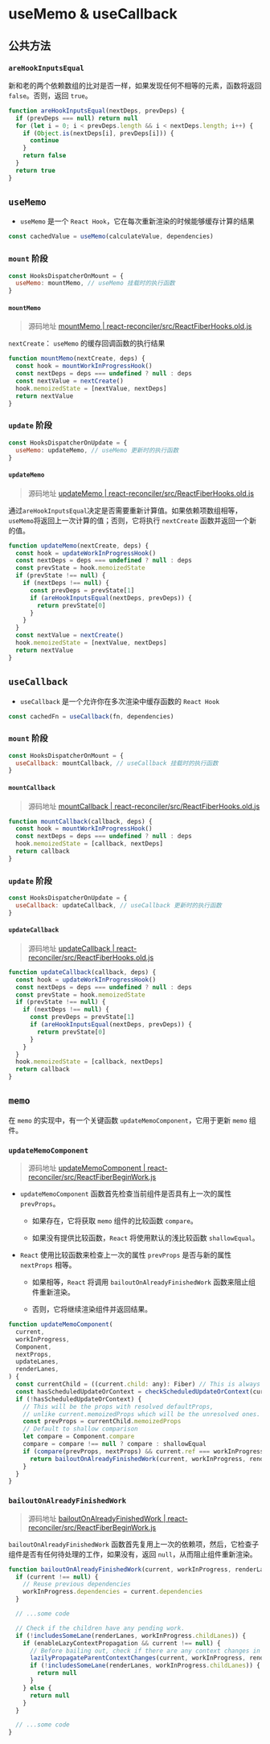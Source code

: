 # useMemo & useCallback

## 公共方法

### `areHookInputsEqual`

新和老的两个依赖数组的比对是否一样，如果发现任何不相等的元素，函数将返回 `false`。否则，返回 `true`。

```js
function areHookInputsEqual(nextDeps, prevDeps) {
  if (prevDeps === null) return null
  for (let i = 0; i < prevDeps.length && i < nextDeps.length; i++) {
    if (Object.is(nextDeps[i], prevDeps[i])) {
      continue
    }
    return false
  }
  return true
}
```

## `useMemo`

- `useMemo` 是一个 `React Hook`，它在每次重新渲染的时候能够缓存计算的结果

```js
const cachedValue = useMemo(calculateValue, dependencies)
```

### `mount` 阶段

```js
const HooksDispatcherOnMount = {
  useMemo: mountMemo, // useMemo 挂载时的执行函数
}
```

#### `mountMemo`

> 源码地址 [<u>mountMemo | react-reconciler/src/ReactFiberHooks.old.js</u>](https://github.com/azzlzzxz/react-v18.2.0/blob/75de845d69876d84a4a8b226c5f2e6203328b8ee/packages/react-reconciler/src/ReactFiberHooks.old.js#L1904)

`nextCreate`： `useMemo` 的缓存回调函数的执行结果

```js
function mountMemo(nextCreate, deps) {
  const hook = mountWorkInProgressHook()
  const nextDeps = deps === undefined ? null : deps
  const nextValue = nextCreate()
  hook.memoizedState = [nextValue, nextDeps]
  return nextValue
}
```

### `update` 阶段

```js
const HooksDispatcherOnUpdate = {
  useMemo: updateMemo, // useMemo 更新时的执行函数
}
```

#### `updateMemo`

> 源码地址 [<u>updateMemo | react-reconciler/src/ReactFiberHooks.old.js</u>](https://github.com/azzlzzxz/react-v18.2.0/blob/75de845d69876d84a4a8b226c5f2e6203328b8ee/packages/react-reconciler/src/ReactFiberHooks.old.js#L1915)

通过`areHookInputsEqual`决定是否需要重新计算值。如果依赖项数组相等，`useMemo`将返回上一次计算的值；否则，它将执行 `nextCreate` 函数并返回一个新的值。

```js
function updateMemo(nextCreate, deps) {
  const hook = updateWorkInProgressHook()
  const nextDeps = deps === undefined ? null : deps
  const prevState = hook.memoizedState
  if (prevState !== null) {
    if (nextDeps !== null) {
      const prevDeps = prevState[1]
      if (areHookInputsEqual(nextDeps, prevDeps)) {
        return prevState[0]
      }
    }
  }
  const nextValue = nextCreate()
  hook.memoizedState = [nextValue, nextDeps]
  return nextValue
}
```

## `useCallback`

- `useCallback` 是一个允许你在多次渲染中缓存函数的 `React Hook`

```js
const cachedFn = useCallback(fn, dependencies)
```

### `mount` 阶段

```js
const HooksDispatcherOnMount = {
  useCallback: mountCallback, // useCallback 挂载时的执行函数
}
```

#### `mountCallback`

> 源码地址 [<u>mountCallback | react-reconciler/src/ReactFiberHooks.old.js</u>](https://github.com/azzlzzxz/react-v18.2.0/blob/75de845d69876d84a4a8b226c5f2e6203328b8ee/packages/react-reconciler/src/ReactFiberHooks.old.js#L1881)

```js
function mountCallback(callback, deps) {
  const hook = mountWorkInProgressHook()
  const nextDeps = deps === undefined ? null : deps
  hook.memoizedState = [callback, nextDeps]
  return callback
}
```

### `update` 阶段

```js
const HooksDispatcherOnUpdate = {
  useCallback: updateCallback, // useCallback 更新时的执行函数
}
```

#### `updateCallback`

> 源码地址 [<u>updateCallback | react-reconciler/src/ReactFiberHooks.old.js</u>](https://github.com/azzlzzxz/react-v18.2.0/blob/75de845d69876d84a4a8b226c5f2e6203328b8ee/packages/react-reconciler/src/ReactFiberHooks.old.js#L1888)

```js
function updateCallback(callback, deps) {
  const hook = updateWorkInProgressHook()
  const nextDeps = deps === undefined ? null : deps
  const prevState = hook.memoizedState
  if (prevState !== null) {
    if (nextDeps !== null) {
      const prevDeps = prevState[1]
      if (areHookInputsEqual(nextDeps, prevDeps)) {
        return prevState[0]
      }
    }
  }
  hook.memoizedState = [callback, nextDeps]
  return callback
}
```

## `memo`

在 `memo` 的实现中，有一个关键函数 `updateMemoComponent`，它用于更新 `memo` 组件。

### `updateMemoComponent`

> 源码地址 [<u> updateMemoComponent | react-reconciler/src/ReactFiberBeginWork.js</u>](https://github.com/azzlzzxz/react-v18.2.0/blob/75de845d69876d84a4a8b226c5f2e6203328b8ee/packages/react-reconciler/src/ReactFiberBeginWork.old.js#L452)

- `updateMemoComponent` 函数首先检查当前组件是否具有上一次的属性 `prevProps`。

  - 如果存在，它将获取 `memo` 组件的比较函数 `compare`。

  - 如果没有提供比较函数，`React` 将使用默认的浅比较函数 `shallowEqual`。

- `React` 使用比较函数来检查上一次的属性 `prevProps` 是否与新的属性 `nextProps` 相等。

  - 如果相等，`React` 将调用 `bailoutOnAlreadyFinishedWork` 函数来阻止组件重新渲染。

  - 否则，它将继续渲染组件并返回结果。

```js
function updateMemoComponent(
  current,
  workInProgress,
  Component,
  nextProps,
  updateLanes,
  renderLanes,
) {
  const currentChild = ((current.child: any): Fiber) // This is always exactly one child
  const hasScheduledUpdateOrContext = checkScheduledUpdateOrContext(current, renderLanes)
  if (!hasScheduledUpdateOrContext) {
    // This will be the props with resolved defaultProps,
    // unlike current.memoizedProps which will be the unresolved ones.
    const prevProps = currentChild.memoizedProps
    // Default to shallow comparison
    let compare = Component.compare
    compare = compare !== null ? compare : shallowEqual
    if (compare(prevProps, nextProps) && current.ref === workInProgress.ref) {
      return bailoutOnAlreadyFinishedWork(current, workInProgress, renderLanes)
    }
  }
}
```

### `bailoutOnAlreadyFinishedWork`

> 源码地址 [<u> bailoutOnAlreadyFinishedWork | react-reconciler/src/ReactFiberBeginWork.js</u>](https://github.com/azzlzzxz/react-v18.2.0/blob/75de845d69876d84a4a8b226c5f2e6203328b8ee/packages/react-reconciler/src/ReactFiberBeginWork.old.js#L3351)

`bailoutOnAlreadyFinishedWork` 函数首先复用上一次的依赖项，然后，它检查子组件是否有任何待处理的工作，如果没有，返回 `null`，从而阻止组件重新渲染。

```js
function bailoutOnAlreadyFinishedWork(current, workInProgress, renderLanes) {
  if (current !== null) {
    // Reuse previous dependencies
    workInProgress.dependencies = current.dependencies
  }

  // ...some code

  // Check if the children have any pending work.
  if (!includesSomeLane(renderLanes, workInProgress.childLanes)) {
    if (enableLazyContextPropagation && current !== null) {
      // Before bailing out, check if there are any context changes in the children.
      lazilyPropagateParentContextChanges(current, workInProgress, renderLanes)
      if (!includesSomeLane(renderLanes, workInProgress.childLanes)) {
        return null
      }
    } else {
      return null
    }
  }

  // ...some code
}
```
